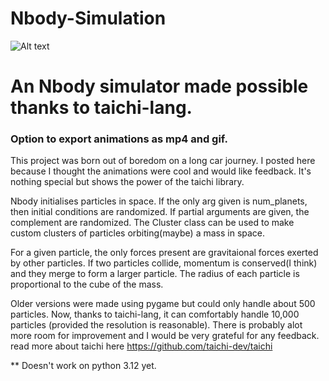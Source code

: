# Nbody-Simulation
![ Alt text](https://github.com/Andrewnolan13/Nbody-Simulation/blob/main/output_gif.gif)

# An Nbody simulator made possible thanks to taichi-lang.
### Option to export animations as mp4 and gif. 

This project was born out of boredom on a long car journey. I posted here because I thought the animations were cool and would like feedback. It's nothing special but shows the power of the taichi library. 

Nbody initialises particles in space. If the only arg given is num_planets, then initial conditions are randomized. If partial arguments are given, the complement are randomized.
The Cluster class can be used to make custom clusters of particles orbiting(maybe) a mass in space.

For a given particle, the only forces present are gravitaional forces exerted by other particles. If two particles collide, momentum is conserved(I think) and they merge to form a larger particle.
The radius of each particle is proportional to the cube of the mass.

Older versions were made using pygame but could only handle about 500 particles. Now, thanks to taichi-lang, it can comfortably handle 10,000 particles (provided the resolution is reasonable).
There is probably alot more room for improvement and I would be very grateful for any feedback.
read more about taichi here https://github.com/taichi-dev/taichi

** Doesn't work on python 3.12 yet. 
